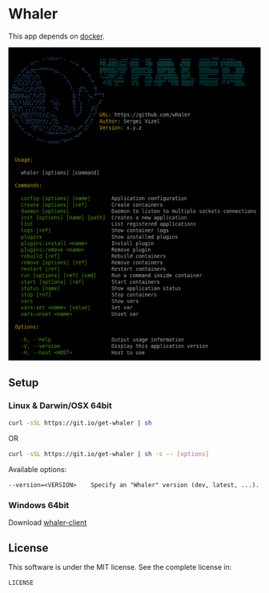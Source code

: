 # Whaler

This app depends on [docker](https://www.docker.com/).

![Whaler](whaler.png)

## Setup

### Linux & Darwin/OSX 64bit

```sh
curl -sSL https://git.io/get-whaler | sh
```

OR

```sh
curl -sSL https://git.io/get-whaler | sh -s -- [options]
```

Available options:

```
--version=<VERSION>    Specify an "Whaler" version (dev, latest, ...).
```

### Windows 64bit

Download [whaler-client](https://github.com/whaler/whaler-client/releases/tag/windows_amd64)

## License

This software is under the MIT license. See the complete license in:

```
LICENSE
```
